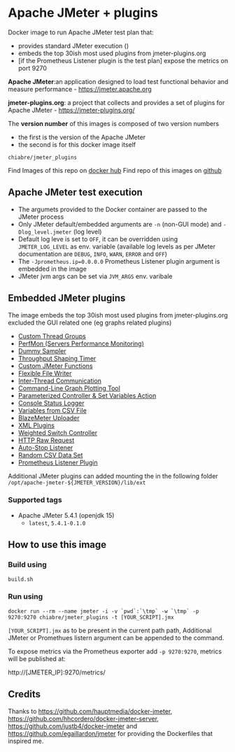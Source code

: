 # Apache JMeter + plugins 
Docker image to run Apache JMeter test plan that:
* provides standard JMeter execution ()
* embeds the top 30ish most used plugins from jmeter-plugins.org
* [if the Prometheus Listener plugin is the test plan] expose the metrics on port 9270

**Apache JMeter**:an application designed to load test functional behavior and measure performance - https://jmeter.apache.org

**jmeter-plugins.org**: a project that collects and provides a set of plugins for Apache JMeter - https://jmeter-plugins.org/

The **version number** of this images is composed of two version numbers
  * the first is the version of the Apache JMeter 
  * the second is for this docker image itself

`chiabre/jmeter_plugins`

Find Images of this repo on [docker hub](https://hub.docker.com/repository/docker/chiabre/jmeter_plugnins)
Find repo of this images on [github](https://github.com/chiabre/jmeter_plugnins)

## Apache JMeter test execution

* The argumets provided to the Docker container are passed to the JMeter process 
* Only JMeter default/embedded arguments are `-n` (non-GUI mode) and `-Dlog_level.jmeter` (log level)
* Default log leve is set to `OFF`, it can be overridden using `JMETER_LOG_LEVEL` as env. variable (available log levels as per JMeter documentation are `DEBUG`, `INFO`, `WARN`, `ERROR` and `OFF`)
* The `-Jprometheus.ip=0.0.0.0` Prometheus Listener plugin argument is embedded in the image
* JMeter jvm args can be set via `JVM_ARGS` env. varibale

## Embedded JMeter plugins

The image embeds the top 30ish most used plugins from jmeter-plugins.org excluded the GUI related one (eg graphs related plugins)

* [Custom Thread Groups](https://jmeter-plugins.org/?search=jpgc-casutg)
* [PerfMon (Servers Performance Monitoring)](https://jmeter-plugins.org/?search=jpgc-perfmon)
* [Dummy Sampler](https://jmeter-plugins.org/?search=jpgc-dummy)
* [Throughput Shaping Timer](https://jmeter-plugins.org/?search=jpgc-tst)
* [Custom JMeter Functions](https://jmeter-plugins.org/?search=jpgc-functions)
* [Flexible File Writer](https://jmeter-plugins.org/?search=jpgc-ffw)
* [Inter-Thread Communication](https://jmeter-plugins.org/?search=jpgc-fifo)
* [Command-Line Graph Plotting Tool](https://jmeter-plugins.org/?search=jpgc-cmd)
* [Parameterized Controller & Set Variables Action](https://jmeter-plugins.org/?search=jpgc-prmctl)
* [Console Status Logger](https://jmeter-plugins.org/?search=jpgc-csl)
* [Variables from CSV File](https://jmeter-plugins.org/?search=jpgc-csvars)
* [BlazeMeter Uploader](https://jmeter-plugins.org/?search=jpgc-sense)
* [XML Plugins](https://jmeter-plugins.org/?search=jpgc-xml)
* [Weighted Switch Controller](https://jmeter-plugins.org/?search=jpgc-wsc)
* [HTTP Raw Request](https://jmeter-plugins.org/?search=jpgc-httpraw)
* [Auto-Stop Listener](https://jmeter-plugins.org/?search=jpgc-autostop)
* [Random CSV Data Set](https://jmeter-plugins.org/?search=bzm-random-csv)
* [Prometheus Listener Plugin](https://jmeter-plugins.org/?search=jmeter-prometheus)

Additional JMeter plugins can added mounting the in the following folder `/opt/apache-jmeter-${JMETER_VERSION}/lib/ext`

### Supported tags

* Apache JMeter 5.4.1 (openjdk 15)
   * `latest`, `5.4.1-0.1.0`

## How to use this image

### Build using

```console
build.sh
```

### Run using

```console
docker run --rm --name jmeter -i -v `pwd`:`\tmp` -w `\tmp` -p 9270:9270 chiabre/jmeter_plugins -t [YOUR_SCRIPT].jmx
```

`[YOUR_SCRIPT].jmx` as to be present in the current path path, Additional JMeter or Promethues listern argument can be appended to the command.

To expose metrics via the Prometheus exporter add `-p 9270:9270`, metrics will be published at:

http://[JMETER_IP]:9270/metrics/

## Credits
Thanks to https://github.com/hauptmedia/docker-jmeter, https://github.com/hhcordero/docker-jmeter-server, https://github.com/justb4/docker-jmeter and https://github.com/egaillardon/jmeter for providing the Dockerfiles that inspired me. 